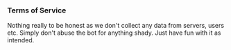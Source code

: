 ### Terms of Service

Nothing really to be honest as we don't collect any data from servers, users etc. 
Simply don't abuse the bot for anything shady. Just have fun with it as intended.
